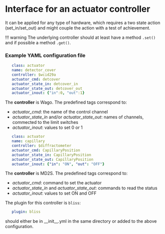 # Interface for an actuator controller
It can be applied for any type of hardware, which requires a two state action
(set_in/set_out) and might couple the action with a test of achievement.

!!! warning
    The underlying controller should at least have a method `.set()` and if possible a method `.get()`.

### Example YAML configuration file ###
```yaml
   class: actuator
   name: detector_cover
   controller: $wcid29a
   actuator_cmd: detcover
   actuator_state_in: detcover_in
   actuator_state_out: detcover_out
   actuator_inout: {"in":0, "out":1}
```

The **controller** is Wago. The predefined tags correspond to:

*  *actuator_cmd*: the name of the control channel
*  *actuator_state_in* and/or *actuator_state_out*: names of channels, commected to the limit switches
*  *actuator_inout*: values to set 0 or 1

```yaml
   class: actuator
   name: capillary
   controller: $diffractometer
   actuator_cmd: CapillaryPosition
   actuator_state_in: CapillaryPosition
   actuator_state_out: CapillaryPosition
   actuator_inout: {"in": "ON", "out": "OFF"}
```

The **controller** is MD2S. The predefined tags correspond to:

*  *actuator_cmd*: command to set the actuator
*  *actuator_state_in* and *actuator_state_out*: commands to read the status
*  *actuator_inout*: values to set ON and OFF

The plugin for this controller is `bliss`:
```yaml
   plugin: bliss
```
should either be in \_\_init__.yml in the same directory or added to the above configuration.
